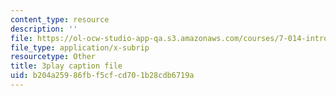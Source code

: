 ```yaml
---
content_type: resource
description: ''
file: https://ol-ocw-studio-app-qa.s3.amazonaws.com/courses/7-014-introductory-biology-spring-2005/b204a25986fbf5cfcd701b28cdb6719a_Yr-cZg9eqp4.srt
file_type: application/x-subrip
resourcetype: Other
title: 3play caption file
uid: b204a259-86fb-f5cf-cd70-1b28cdb6719a
---
```


